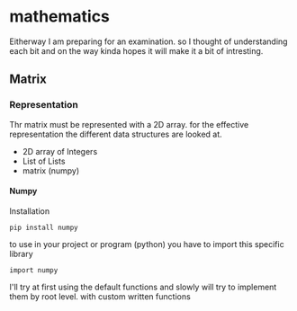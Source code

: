 # mathematics
Eitherway I am preparing for an examination. so I thought of understanding each bit and on the way kinda hopes it will make it a bit of intresting.

## Matrix

### Representation

Thr matrix must be represented with a 2D array. for the effective representation the different data structures are looked at.
 * 2D array of Integers
 * List of Lists
 * matrix (numpy)

#### Numpy
Installation
```
pip install numpy
```
to use in your project or program (python) you have to import this specific library

```
import numpy
```
I'll try at first using the default functions and slowly will try to implement them by root level. with custom written functions